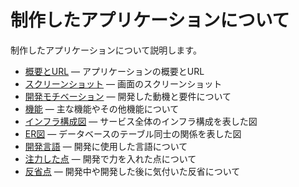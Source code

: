 # 制作したアプリケーションについて
制作したアプリケーションについて説明します。

- [概要とURL](./outline.md) — アプリケーションの概要とURL
- [スクリーンショット](./screenshot.md) — 画面のスクリーンショット
- [開発モチベーション](./motivation.md) — 開発した動機と要件について
- [機能](./feature.md) — 主な機能やその他機能について
- [インフラ構成図](./system_diagram.md) — サービス全体のインフラ構成を表した図
- [ER図](./er_diagram.md) — データベースのテーブル同士の関係を表した図
- [開発言語](./programming_language.md) — 開発に使用した言語について
- [注力した点](./spotlight/README.md) — 開発で力を入れた点について
- [反省点](./reflect.md) — 開発中や開発した後に気付いた反省について